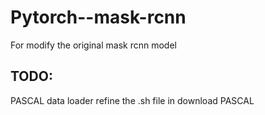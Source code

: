 # Pytorch--mask-rcnn

For modify the original mask rcnn model

## TODO:

PASCAL data loader
refine the .sh file in download PASCAL
